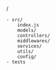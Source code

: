 /

    - src/
        index.js
        models/
        controllers/
        middlewares/
        services/
        utils/
        config/
    - tests
